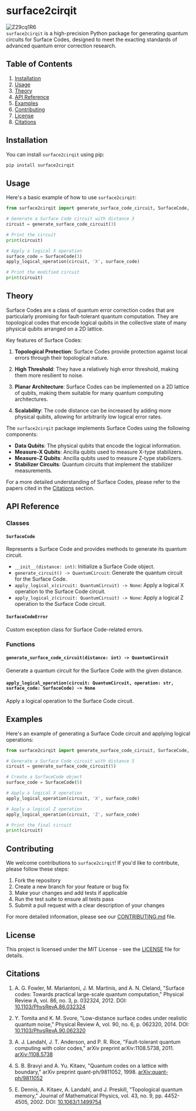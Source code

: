 # surface2cirqit
![Z29cq1R6](https://github.com/user-attachments/assets/7b0214df-b89c-4a53-8592-f596e4e74b83) <br>
`surface2cirqit` is a high-precision Python package for generating quantum circuits for Surface Codes, designed to meet the exacting standards of advanced quantum error correction research.

## Table of Contents

1. [Installation](#installation)
2. [Usage](#usage)
3. [Theory](#theory)
4. [API Reference](#api-reference)
5. [Examples](#examples)
6. [Contributing](#contributing)
7. [License](#license)
8. [Citations](#citations)

## Installation

You can install `surface2cirqit` using pip:

```bash
pip install surface2cirqit
```

## Usage

Here's a basic example of how to use `surface2cirqit`:

```python
from surface2cirqit import generate_surface_code_circuit, SurfaceCode, apply_logical_operation

# Generate a Surface Code circuit with distance 3
circuit = generate_surface_code_circuit(3)

# Print the circuit
print(circuit)

# Apply a logical X operation
surface_code = SurfaceCode(3)
apply_logical_operation(circuit, 'X', surface_code)

# Print the modified circuit
print(circuit)
```

## Theory

Surface Codes are a class of quantum error correction codes that are particularly promising for fault-tolerant quantum computation. They are topological codes that encode logical qubits in the collective state of many physical qubits arranged on a 2D lattice.

Key features of Surface Codes:

1. **Topological Protection**: Surface Codes provide protection against local errors through their topological nature.

2. **High Threshold**: They have a relatively high error threshold, making them more resilient to noise.

3. **Planar Architecture**: Surface Codes can be implemented on a 2D lattice of qubits, making them suitable for many quantum computing architectures.

4. **Scalability**: The code distance can be increased by adding more physical qubits, allowing for arbitrarily low logical error rates.

The `surface2cirqit` package implements Surface Codes using the following components:

- **Data Qubits**: The physical qubits that encode the logical information.
- **Measure-X Qubits**: Ancilla qubits used to measure X-type stabilizers.
- **Measure-Z Qubits**: Ancilla qubits used to measure Z-type stabilizers.
- **Stabilizer Circuits**: Quantum circuits that implement the stabilizer measurements.

For a more detailed understanding of Surface Codes, please refer to the papers cited in the [Citations](#citations) section.

## API Reference

### Classes

#### `SurfaceCode`

Represents a Surface Code and provides methods to generate its quantum circuit.

- `__init__(distance: int)`: Initialize a Surface Code object.
- `generate_circuit() -> QuantumCircuit`: Generate the quantum circuit for the Surface Code.
- `apply_logical_x(circuit: QuantumCircuit) -> None`: Apply a logical X operation to the Surface Code circuit.
- `apply_logical_z(circuit: QuantumCircuit) -> None`: Apply a logical Z operation to the Surface Code circuit.

#### `SurfaceCodeError`

Custom exception class for Surface Code-related errors.

### Functions

#### `generate_surface_code_circuit(distance: int) -> QuantumCircuit`

Generate a quantum circuit for the Surface Code with the given distance.

#### `apply_logical_operation(circuit: QuantumCircuit, operation: str, surface_code: SurfaceCode) -> None`

Apply a logical operation to the Surface Code circuit.

## Examples

Here's an example of generating a Surface Code circuit and applying logical operations:

```python
from surface2cirqit import generate_surface_code_circuit, SurfaceCode, apply_logical_operation

# Generate a Surface Code circuit with distance 5
circuit = generate_surface_code_circuit(5)

# Create a SurfaceCode object
surface_code = SurfaceCode(5)

# Apply a logical X operation
apply_logical_operation(circuit, 'X', surface_code)

# Apply a logical Z operation
apply_logical_operation(circuit, 'Z', surface_code)

# Print the final circuit
print(circuit)
```

## Contributing

We welcome contributions to `surface2cirqit`! If you'd like to contribute, please follow these steps:

1. Fork the repository
2. Create a new branch for your feature or bug fix
3. Make your changes and add tests if applicable
4. Run the test suite to ensure all tests pass
5. Submit a pull request with a clear description of your changes

For more detailed information, please see our [CONTRIBUTING.md](CONTRIBUTING.md) file.

## License

This project is licensed under the MIT License - see the [LICENSE](LICENSE) file for details.

## Citations

1. A. G. Fowler, M. Mariantoni, J. M. Martinis, and A. N. Cleland, "Surface codes: Towards practical large-scale quantum computation," Physical Review A, vol. 86, no. 3, p. 032324, 2012. DOI: [10.1103/PhysRevA.86.032324](https://doi.org/10.1103/PhysRevA.86.032324)

2. Y. Tomita and K. M. Svore, "Low-distance surface codes under realistic quantum noise," Physical Review A, vol. 90, no. 6, p. 062320, 2014. DOI: [10.1103/PhysRevA.90.062320](https://doi.org/10.1103/PhysRevA.90.062320)

3. A. J. Landahl, J. T. Anderson, and P. R. Rice, "Fault-tolerant quantum computing with color codes," arXiv preprint arXiv:1108.5738, 2011. [arXiv:1108.5738](https://arxiv.org/abs/1108.5738)

4. S. B. Bravyi and A. Yu. Kitaev, "Quantum codes on a lattice with boundary," arXiv preprint quant-ph/9811052, 1998. [arXiv:quant-ph/9811052](https://arxiv.org/abs/quant-ph/9811052)

5. E. Dennis, A. Kitaev, A. Landahl, and J. Preskill, "Topological quantum memory," Journal of Mathematical Physics, vol. 43, no. 9, pp. 4452-4505, 2002. DOI: [10.1063/1.1499754](https://doi.org/10.1063/1.1499754)
